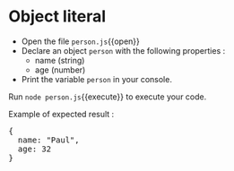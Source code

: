 # Object literal

- Open the file `person.js`{{open}}
- Declare an object `person` with the following properties :
  - name (string)
  - age (number)
- Print the variable `person` in your console.

Run `node person.js`{{execute}} to execute your code.

Example of expected result :

<pre class="file">
{
  name: "Paul",
  age: 32  
}
</pre>